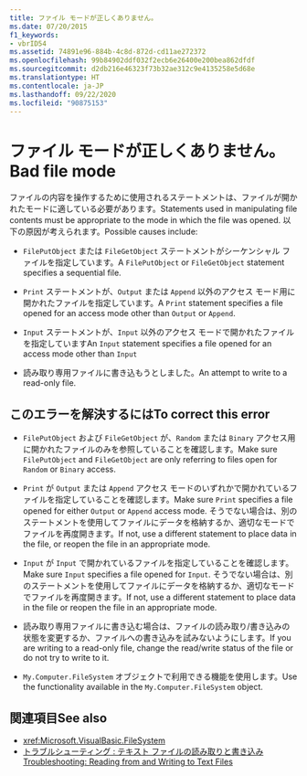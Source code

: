 ```yaml
---
title: ファイル モードが正しくありません。
ms.date: 07/20/2015
f1_keywords:
- vbrID54
ms.assetid: 74891e96-884b-4c8d-872d-cd11ae272372
ms.openlocfilehash: 99b84902ddf032f2ecb6e26400e200bea862dfdf
ms.sourcegitcommit: d2db216e46323f73b32ae312c9e4135258e5d68e
ms.translationtype: HT
ms.contentlocale: ja-JP
ms.lasthandoff: 09/22/2020
ms.locfileid: "90875153"
---
```

# <a name="bad-file-mode"></a><span data-ttu-id="c6541-102">ファイル モードが正しくありません。</span><span class="sxs-lookup"><span data-stu-id="c6541-102">Bad file mode</span></span>

<span data-ttu-id="c6541-103">ファイルの内容を操作するために使用されるステートメントは、ファイルが開かれたモードに適している必要があります。</span><span class="sxs-lookup"><span data-stu-id="c6541-103">Statements used in manipulating file contents must be appropriate to the mode in which the file was opened.</span></span> <span data-ttu-id="c6541-104">以下の原因が考えられます。</span><span class="sxs-lookup"><span data-stu-id="c6541-104">Possible causes include:</span></span>  
  
- <span data-ttu-id="c6541-105">`FilePutObject` または `FileGetObject` ステートメントがシーケンシャル ファイルを指定しています。</span><span class="sxs-lookup"><span data-stu-id="c6541-105">A `FilePutObject` or `FileGetObject` statement specifies a sequential file.</span></span>  
  
- <span data-ttu-id="c6541-106">`Print` ステートメントが、`Output` または `Append` 以外のアクセス モード用に開かれたファイルを指定しています。</span><span class="sxs-lookup"><span data-stu-id="c6541-106">A `Print` statement specifies a file opened for an access mode other than `Output` or `Append`.</span></span>  
  
- <span data-ttu-id="c6541-107">`Input` ステートメントが、`Input` 以外のアクセス モードで開かれたファイルを指定しています</span><span class="sxs-lookup"><span data-stu-id="c6541-107">An `Input` statement specifies a file opened for an access mode other than `Input`</span></span>  
  
- <span data-ttu-id="c6541-108">読み取り専用ファイルに書き込もうとしました。</span><span class="sxs-lookup"><span data-stu-id="c6541-108">An attempt to write to a read-only file.</span></span>  
  
## <a name="to-correct-this-error"></a><span data-ttu-id="c6541-109">このエラーを解決するには</span><span class="sxs-lookup"><span data-stu-id="c6541-109">To correct this error</span></span>  
  
- <span data-ttu-id="c6541-110">`FilePutObject` および `FileGetObject` が、`Random` または `Binary` アクセス用に開かれたファイルのみを参照していることを確認します。</span><span class="sxs-lookup"><span data-stu-id="c6541-110">Make sure `FilePutObject` and `FileGetObject` are only referring to files open for `Random` or `Binary` access.</span></span>  
  
- <span data-ttu-id="c6541-111">`Print` が `Output` または `Append` アクセス モードのいずれかで開かれているファイルを指定していることを確認します。</span><span class="sxs-lookup"><span data-stu-id="c6541-111">Make sure `Print` specifies a file opened for either `Output` or `Append` access mode.</span></span> <span data-ttu-id="c6541-112">そうでない場合は、別のステートメントを使用してファイルにデータを格納するか、適切なモードでファイルを再度開きます。</span><span class="sxs-lookup"><span data-stu-id="c6541-112">If not, use a different statement to place data in the file, or reopen the file in an appropriate mode.</span></span>  
  
- <span data-ttu-id="c6541-113">`Input` が `Input` で開かれているファイルを指定していることを確認します。</span><span class="sxs-lookup"><span data-stu-id="c6541-113">Make sure `Input` specifies a file opened for `Input`.</span></span> <span data-ttu-id="c6541-114">そうでない場合は、別のステートメントを使用してファイルにデータを格納するか、適切なモードでファイルを再度開きます。</span><span class="sxs-lookup"><span data-stu-id="c6541-114">If not, use a different statement to place data in the file or reopen the file in an appropriate mode.</span></span>  
  
- <span data-ttu-id="c6541-115">読み取り専用ファイルに書き込む場合は、ファイルの読み取り/書き込みの状態を変更するか、ファイルへの書き込みを試みないようにします。</span><span class="sxs-lookup"><span data-stu-id="c6541-115">If you are writing to a read-only file, change the read/write status of the file or do not try to write to it.</span></span>  
  
- <span data-ttu-id="c6541-116">`My.Computer.FileSystem` オブジェクトで利用できる機能を使用します。</span><span class="sxs-lookup"><span data-stu-id="c6541-116">Use the functionality available in the `My.Computer.FileSystem` object.</span></span>  
  
## <a name="see-also"></a><span data-ttu-id="c6541-117">関連項目</span><span class="sxs-lookup"><span data-stu-id="c6541-117">See also</span></span>

- <xref:Microsoft.VisualBasic.FileSystem>
- [<span data-ttu-id="c6541-118">トラブルシューティング : テキスト ファイルの読み取りと書き込み</span><span class="sxs-lookup"><span data-stu-id="c6541-118">Troubleshooting: Reading from and Writing to Text Files</span></span>](../../developing-apps/programming/drives-directories-files/troubleshooting-reading-from-and-writing-to-text-files.md)
